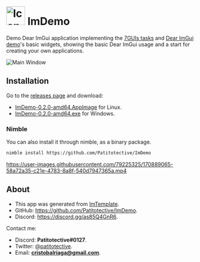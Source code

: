 # <img title="Icon" width=50 height=50 src="https://github.com/Patitotective/ImDemo/blob/main/assets/icon.png"></img> ImDemo
Demo Dear ImGui application implementing the [7GUIs tasks](https://eugenkiss.github.io/7guis/tasks) and [Dear ImGui demo](https://github.com/ocornut/imgui#demo)'s basic widgets, showing the basic Dear ImGui usage and a start for creating your own applications.

![Main Window](https://user-images.githubusercontent.com/79225325/170889400-75694bf8-441b-4c46-b248-e42ccef90d35.png)

## Installation
Go to the [releases page](https://github.com/Patitotective/ImDemo/releases/latest) and download:
- [ImDemo-0.2.0-amd64.AppImage](https://github.com/Patitotective/ImDemo/releases/latest/download/ImDemo-0.2.0-amd64.AppImage) for Linux.
- [ImDemo-0.2.0-amd64.exe](https://github.com/Patitotective/ImDemo/releases/latest/download/ImDemo-0.2.0-amd64.exe) for Windows.

### Nimble
You can also install it through nimble, as a binary package.
```sh
nimble install https://github.com/Patitotective/ImDemo
```

https://user-images.githubusercontent.com/79225325/170889065-58a72a35-c21e-4783-8a8f-540d7947365a.mp4

## About
- This app was generated from [ImTemplate](https://github.com/Patitotective/ImTemplate).
- GitHub: https://github.com/Patitotective/ImDemo.
- Discord: https://discord.gg/as85Q4GnR6.

Contact me:
- Discord: **Patitotective#0127**.
- Twitter: [@patitotective](https://twitter.com/patitotective).
- Email: **cristobalriaga@gmail.com**.

